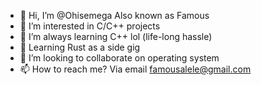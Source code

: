 - 👋 Hi, I’m @Ohisemega
Also known as Famous
- 👀 I’m interested in C/C++ projects 
- 🌱 I’m always learning C++ lol (life-long hassle)
- 🌱 Learning Rust as a side gig
- 💞️ I’m looking to collaborate on operating system
- 📫 How to reach me? Via email famousalele@gmail.com

<!---
Ohisemega/Ohisemega is a ✨ special ✨ repository because its `README.md` (this file) appears on your GitHub profile.
You can click the Preview link to take a look at your changes.
--->
